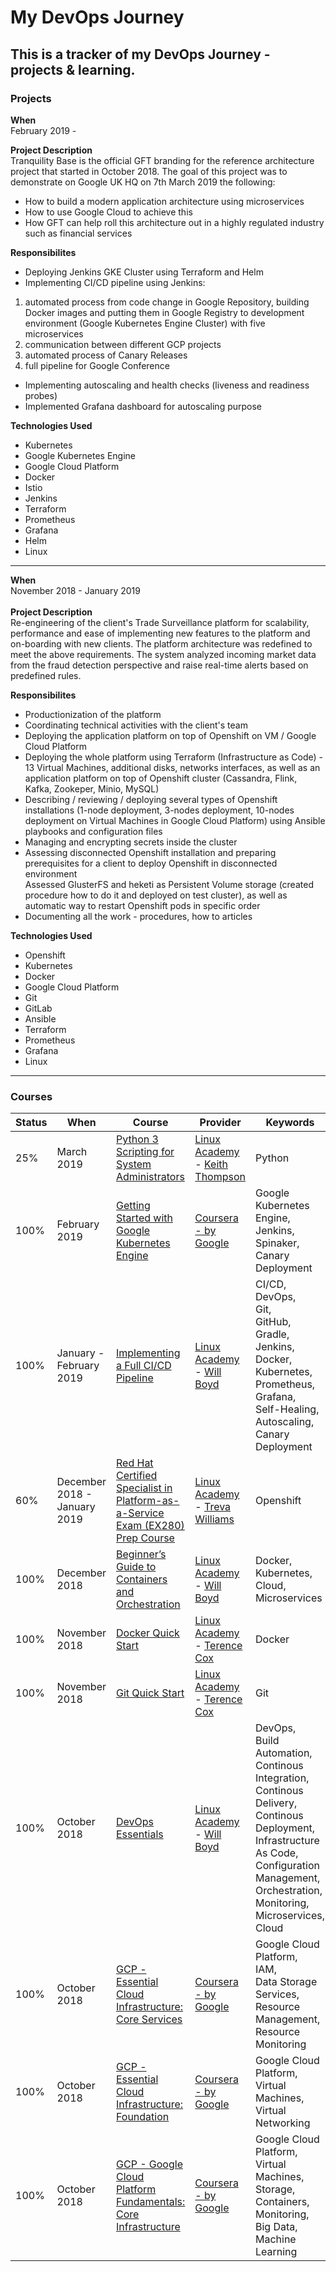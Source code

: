 # My DevOps Journey
This is a tracker of my DevOps Journey - projects & learning.
---

### Projects
**When**  
February 2019 - 

**Project Description**  
Tranquility Base is the official GFT branding for the reference architecture project that started in October 2018.
The goal of this project was to demonstrate on Google UK HQ on 7th March 2019 the following:
- How to build a modern application architecture using microservices
- How to use Google Cloud to achieve this
- How GFT can help roll this architecture out in a highly regulated industry such as financial services

**Responsibilites**
- Deploying Jenkins GKE Cluster using Terraform and Helm
- Implementing CI/CD pipeline using Jenkins:
1) automated process from code change in Google Repository, building Docker images and putting them in Google Registry to development environment (Google Kubernetes Engine Cluster) with five microservices
2) communication between different GCP projects
3) automated process of Canary Releases
4) full pipeline for Google Conference
- Implementing autoscaling and health checks (liveness and readiness probes)
- Implemented Grafana dashboard for autoscaling purpose

**Technologies Used**
- Kubernetes
- Google Kubernetes Engine
- Google Cloud Platform
- Docker
- Istio
- Jenkins
- Terraform
- Prometheus
- Grafana
- Helm
- Linux
---
**When**  
November 2018 - January 2019
<br><br>**Project Description**  
Re-engineering of the client's Trade Surveillance platform for scalability, performance and ease of implementing new features to the platform and on-boarding with new clients. The platform architecture was redefined to meet the above requirements. The system analyzed incoming market data from the fraud detection perspective and raise real-time alerts based on predefined rules.

**Responsibilites**
* Productionization of the platform
* Coordinating technical activities with the client's team
* Deploying the application platform on top of Openshift on VM / Google Cloud Platform
* Deploying the whole platform using Terraform (Infrastructure as Code) - 13 Virtual Machines, additional disks, networks interfaces, as well as an application platform on top of Openshift cluster (Cassandra, Flink, Kafka, Zookeper, Minio, MySQL)
* Describing / reviewing / deploying several types of Openshift installations (1-node deployment, 3-nodes deployment, 10-nodes deployment on Virtual Machines in Google Cloud Platform) using Ansible playbooks and configuration files
* Managing and encrypting secrets inside the cluster
* Assessing disconnected Openshift installation and preparing prerequisites for a client to deploy Openshift in disconnected environment<br>Assessed GlusterFS and heketi as Persistent Volume storage (created procedure how to do it and deployed on test cluster), as well as automatic way to restart Openshift pods in specific order
* Documenting all the work - procedures, how to articles

**Technologies Used**
* Openshift
* Kubernetes
* Docker
* Google Cloud Platform
* Git
* GitLab
* Ansible
* Terraform
* Prometheus
* Grafana
* Linux
---

### Courses

| Status   | When     | Course        | Provider      | Keywords           |     
| -------- | -------- | ------------- | ------------- | ------------------ |
|    25%           | March 2019  | [Python 3 Scripting for System Administrators](https://linuxacademy.com/cp/modules/view/id/168) | [Linux Academy](https://linuxacademy.com/) - [Keith Thompson](https://linuxacademy.com/blog/linux-academy/employee-spotlight-keith-thompson-devops-training-architect/) | Python |
|    100%           | February 2019  | [Getting Started with Google Kubernetes Engine](https://www.coursera.org/learn/google-kubernetes-engine/home/welcome) | [Coursera - by Google](https://www.coursera.org/learn/google-kubernetes-engine/home/welcome) | Google Kubernetes Engine,<br>Jenkins,<br>Spinaker,<br>Canary Deployment |
|    100%           | January - February 2019  | [Implementing a Full CI/CD Pipeline](https://linuxacademy.com/devops/training/course/name/implementing-a-full-ci-cd-pipeline) | [Linux Academy](https://linuxacademy.com/) - [Will Boyd](https://linuxacademy.com/blog/linuxacademy-com/behind-the-scenes/employee-spotlight-will-boyd-devops-training-architect/) | CI/CD,<br>DevOps,<br>Git,<br>GitHub,<br>Gradle,<br>Jenkins,<br>Docker,<br>Kubernetes,<br>Prometheus,<br>Grafana,<br>Self-Healing,<br>Autoscaling,<br>Canary Deployment |
|    60%           | December 2018 - January 2019  | [Red Hat Certified Specialist in Platform-as-a-Service Exam (EX280) Prep Course](https://linuxacademy.com/cp/modules/view/id/149) | [Linux Academy](https://linuxacademy.com/) - [Treva Williams](https://www.openstack.org/community/speakers/profile/12618/treva-williams) | Openshift |
|     100%          | December 2018 | [Beginner’s Guide to Containers and Orchestration](https://linuxacademy.com/containers/training/course/name/beginners-guide-to-containers-and-orchestration) | [Linux Academy](https://linuxacademy.com/) - [Will Boyd](https://linuxacademy.com/blog/linuxacademy-com/behind-the-scenes/employee-spotlight-will-boyd-devops-training-architect/) | Docker,<br>Kubernetes,<br>Cloud,<br>Microservices |
|       100%        | November 2018 | [Docker Quick Start](https://linuxacademy.com/devops/training/course/name/docker-quick-start) | [Linux Academy](https://linuxacademy.com/) - [Terence Cox](https://linuxacademy.com/blog/linuxacademy-com/employee-spotlight-terry-cox/) | Docker
|       100%        | November 2018 | [Git Quick Start](https://linuxacademy.com/linux/training/course/name/git-quick-start) | [Linux Academy](https://linuxacademy.com/) - [Terence Cox](https://linuxacademy.com/blog/linuxacademy-com/employee-spotlight-terry-cox/) | Git
|       100%        | October 2018  | [DevOps Essentials](https://linuxacademy.com/devops/training/course/name/devops-essentials-2018) | [Linux Academy](https://linuxacademy.com/) - [Will Boyd](https://linuxacademy.com/blog/linuxacademy-com/behind-the-scenes/employee-spotlight-will-boyd-devops-training-architect/) | DevOps,<br>Build Automation,<br>Continous Integration,<br>Continous Delivery,<br>Continous Deployment,<br>Infrastructure As Code,<br>Configuration Management,<br>Orchestration,<br>Monitoring,<br>Microservices,<br>Cloud
|       100%        | October 2018  | [GCP - Essential Cloud Infrastructure: Core Services](https://www.coursera.org/learn/gcp-infrastructure-core-services) | [Coursera - by Google](https://www.coursera.org/programs/gcp-courses-gtm-sep18-u0w20) | Google Cloud Platform,<br>IAM,<br>Data Storage Services,<br>Resource Management,<br>Resource Monitoring |
|      100%         | October 2018  | [GCP - Essential Cloud Infrastructure: Foundation](https://www.coursera.org/learn/gcp-infrastructure-foundation)       | [Coursera - by Google](https://www.coursera.org/programs/gcp-courses-gtm-sep18-u0w20) | Google Cloud Platform,<br>Virtual Machines,<br>Virtual Networking|
|       100%        | October 2018  | [GCP - Google Cloud Platform Fundamentals: Core Infrastructure](https://www.coursera.org/learn/gcp-fundamentals)       | [Coursera - by Google](https://www.coursera.org/programs/gcp-courses-gtm-sep18-u0w20) | Google Cloud Platform,<br>Virtual Machines,<br>Storage,<br>Containers,<br>Monitoring,<br>Big Data,<br>Machine Learning |
